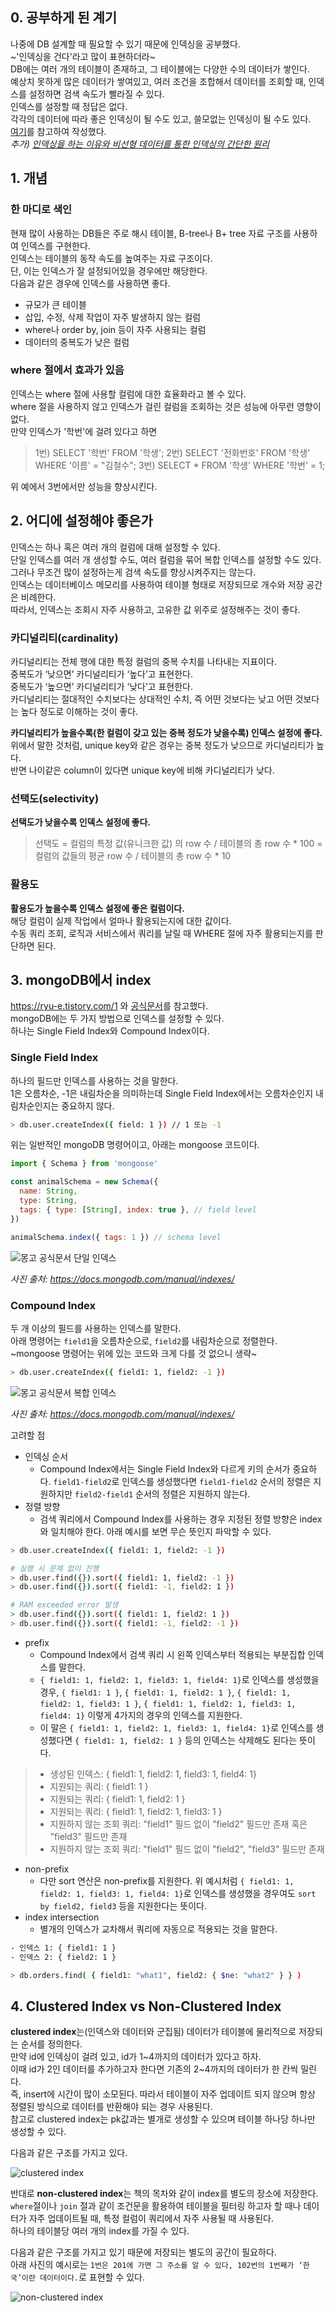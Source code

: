 ## 0. 공부하게 된 계기

나중에 DB 설계할 때 필요할 수 있기 때문에 인덱싱을 공부했다.  
~'인덱싱을 건다'라고 많이 표현하더라~  
DB에는 여러 개의 테이블이 존재하고, 그 테이블에는 다양한 수의 데이터가 쌓인다.  
예상치 못하게 많은 데이터가 쌓여있고, 여러 조건을 조합해서 데이터를 조회할 때, 인덱스를 설정하면 검색 속도가 빨라질 수 있다.  
인덱스를 설정할 때 정답은 없다.  
각각의 데이터에 따라 좋은 인덱싱이 될 수도 있고, 쓸모없는 인덱싱이 될 수도 있다.  
[여기](https://yurimkoo.github.io/db/2020/03/14/db-index.html)를 참고하여 작성했다.  
 _추가) [인덱싱을 하는 이유와 비선형 데이터를 통한 인덱싱의 간단한 원리](https://www.youtube.com/watch?v=VO9bqmJ0Ns8)_

## 1. 개념

### 한 마디로 색인

현재 많이 사용하는 DB들은 주로 해시 테이블, B-tree나 B+ tree 자료 구조를 사용하여 인덱스를 구현한다.  
인덱스는 테이블의 동작 속도를 높여주는 자료 구조이다.  
단, 이는 인덱스가 잘 설정되어있을 경우에만 해당한다.  
다음과 같은 경우에 인덱스를 사용하면 좋다.

- 규모가 큰 테이블
- 삽입, 수정, 삭제 작업이 자주 발생하지 않는 컬럼
- where나 order by, join 등이 자주 사용되는 컬럼
- 데이터의 중복도가 낮은 컬럼

### where 절에서 효과가 있음

인덱스는 where 절에 사용할 컬럼에 대한 효율화라고 볼 수 있다.  
where 절을 사용하지 않고 인덱스가 걸린 컬럼을 조회하는 것은 성능에 아무런 영향이 없다.  
만약 인덱스가 '학번'에 걸려 있다고 하면

> 1번) SELECT '학번' FROM '학생';
> 2번) SELECT '전화번호' FROM '학생' WHERE '이름' = "김철수";
> 3번) SELECT \* FROM '학생' WHERE '학번' = 1;

위 예에서 3번에서만 성능을 향상시킨다.

## 2. 어디에 설정해야 좋은가

인덱스는 하나 혹은 여러 개의 컬럼에 대해 설정할 수 있다.  
단일 인덱스를 여러 개 생성할 수도, 여러 컬럼을 묶어 복합 인덱스를 설정할 수도 있다.  
그러나 무조건 많이 설정하는게 검색 속도를 향상시켜주지는 않는다.  
인덱스는 데이터베이스 메모리를 사용하여 테이블 형태로 저장되므로 개수와 저장 공간은 비례한다.  
따라서, 인덱스는 조회시 자주 사용하고, 고유한 값 위주로 설정해주는 것이 좋다.

### 카디널리티(cardinality)

카디널리티는 전체 행에 대한 특정 컬럼의 중복 수치를 나타내는 지표이다.  
중복도가 ‘낮으면’ 카디널리티가 ‘높다’고 표현한다.  
중복도가 ‘높으면’ 카디널리티가 ‘낮다’고 표현한다.  
카디널리티는 절대적인 수치보다는 상대적인 수치, 즉 어떤 것보다는 낮고 어떤 것보다는 높다 정도로 이해하는 것이 좋다.

**카디널리티가 높을수록(한 컬럼이 갖고 있는 중복 정도가 낮을수록) 인덱스 설정에 좋다.**  
위에서 말한 것처럼, unique key와 같은 경우는 중복 정도가 낮으므로 카디널리티가 높다.  
반면 나이같은 column이 있다면 unique key에 비해 카디널리티가 낮다.

### 선택도(selectivity)

**선택도가 낮을수록 인덱스 설정에 좋다.**

> 선택도 = 컬럼의 특정 값(유니크한 값) 의 row 수 / 테이블의 총 row 수 \* 100 = 컬럼의 값들의 평균 row 수 / 테이블의 총 row 수 \* 10

### 활용도

**활용도가 높을수록 인덱스 설정에 좋은 컬럼이다.**  
해당 컬럼이 실제 작업에서 얼마나 활용되는지에 대한 값이다.  
수동 쿼리 조회, 로직과 서비스에서 쿼리를 날릴 때 WHERE 절에 자주 활용되는지를 판단하면 된다.

## 3. mongoDB에서 index

https://ryu-e.tistory.com/1 와 [공식문서](https://www.mongodb.com/docs/manual/tutorial/getting-started/)를 참고했다.  
mongoDB에는 두 가지 방법으로 인덱스를 설정할 수 있다.  
하나는 Single Field Index와 Compound Index이다.

### Single Field Index

하나의 필드만 인덱스를 사용하는 것을 말한다.  
1은 오름차순, -1은 내림차순을 의미하는데 Single Field Index에서는 오름차순인지 내림차순인지는 중요하지 않다.

```sh
> db.user.createIndex({ field: 1 }) // 1 또는 -1
```

위는 일반적인 mongoDB 명령어이고, 아래는 mongoose 코드이다.

```javascript
import { Schema } from 'mongoose'

const animalSchema = new Schema({
  name: String,
  type: String,
  tags: { type: [String], index: true }, // field level
})

animalSchema.index({ tags: 1 }) // schema level
```

![몽고 공식문서 단일 인덱스](https://user-images.githubusercontent.com/63287638/173453518-bc795649-c42b-4cd7-a03a-24a708ac24b7.png)

_사진 출처: https://docs.mongodb.com/manual/indexes/_

### Compound Index

두 개 이상의 필드를 사용하는 인덱스를 말한다.  
아래 명령어는 `field1`을 오름차순으로, `field2`를 내림차순으로 정렬한다.  
~mongoose 명령어는 위에 있는 코드와 크게 다를 것 없으니 생략~

```sh
> db.user.createIndex({ field1: 1, field2: -1 })
```

![몽고 공식문서 복합 인덱스](https://user-images.githubusercontent.com/63287638/173456140-f3fda7b6-d98e-4e81-ac7b-c7538575f432.png)

_사진 출처: https://docs.mongodb.com/manual/indexes/_

고려할 점

- 인덱싱 순서
  - Compound Index에서는 Single Field Index와 다르게 키의 순서가 중요하다. `field1-field2`로 인덱스를 생성했다면 `field1-field2` 순서의 정렬은 지원하지만 `field2-field1` 순서의 정렬은 지원하지 않는다.
- 정렬 방향
  - 검색 쿼리에서 Compound Index를 사용하는 경우 지정된 정렬 방향은 index와 일치해야 한다. 아래 예시를 보면 무슨 뜻인지 파악할 수 있다.

```sh
> db.user.createIndex({ field1: 1, field2: -1 })

# 실행 시 문제 없이 진행
> db.user.find({}).sort({ field1: 1, field2: -1 })
> db.user.find({}).sort({ field1: -1, field2: 1 })

# RAM exceeded error 발생
> db.user.find({}).sort({ field1: 1, field2: 1 })
> db.user.find({}).sort({ field1: -1, field2: -1 })
```

- prefix
  - Compound Index에서 검색 쿼리 시 왼쪽 인덱스부터 적용되는 부분집합 인덱스를 말한다.
  - `{ field1: 1, field2: 1, field3: 1, field4: 1}`로 인덱스를 생성했을 경우, `{ field1: 1 }`, `{ field1: 1, field2: 1 }`, `{ field1: 1, field2: 1, field3: 1 }`, `{ field1: 1, field2: 1, field3: 1, field4: 1}` 이렇게 4가지의 경우의 인덱스를 지원한다.
  - 이 말은 `{ field1: 1, field2: 1, field3: 1, field4: 1}`로 인덱스를 생성했다면 `{ field1: 1, field2: 1 }` 등의 인덱스는 삭제해도 된다는 뜻이다.

> - 생성된 인덱스: { field1: 1, field2: 1, field3: 1, field4: 1}
> - 지원되는 쿼리: { field1: 1 }
> - 지원되는 쿼리: { field1: 1, field2: 1 }
> - 지원되는 쿼리: { field1: 1, field2: 1, field3: 1 }
> - 지원하지 않는 조회 쿼리: "field1" 필드 없이 "field2" 필드만 존재 혹은 "field3" 필드만 존재
> - 지원하지 않는 조회 쿼리: "field1" 필드 없이 "field2", "field3" 필드만 존재

- non-prefix
  - 다만 sort 연산은 non-prefix를 지원한다. 위 예시처럼 `{ field1: 1, field2: 1, field3: 1, field4: 1}`로 인덱스를 생성했을 경우여도 `sort by field2, field3` 등을 지원한다는 뜻이다.
- index intersection
  - 별개의 인덱스가 교차해서 쿼리에 자동으로 적용되는 것을 말한다.

```sh
- 인덱스 1: { field1: 1 }
- 인덱스 2: { field2: 1 }

> db.orders.find( { field1: "what1", field2: { $ne: "what2" } } )
```

## 4. Clustered Index vs Non-Clustered Index

**clustered index**는(인덱스와 데이터와 군집됨) 데이터가 테이블에 물리적으로 저장되는 순서를 정의한다.  
만약 id에 인덱싱이 걸려 있고, id가 1~4까지의 데이터가 있다고 하자.  
이때 id가 2인 데이터를 추가하고자 한다면 기존의 2~4까지의 데이터가 한 칸씩 밀린다.  
즉, insert에 시간이 많이 소모된다.
따라서 테이블이 자주 업데이트 되지 않으며 항상 정렬된 방식으로 데이터를 반환해야 되는 경우 사용된다.  
참고로 clustered index는 pk값과는 별개로 생성할 수 있으며 테이블 하나당 하나만 생성할 수 있다.

다음과 같은 구조를 가지고 있다.

![clustered index](https://user-images.githubusercontent.com/63287638/185512418-f3a7791c-0c54-4887-9e36-832b54f858e2.png)

반대로 **non-clustered index**는 책의 목차와 같이 index를 별도의 장소에 저장한다.  
`where`절이나 `join` 절과 같이 조건문을 활용하여 테이블을 필터링 하고자 할 때나 데이터가 자주 업데이트될 때, 특정 컬럼이 쿼리에서 자주 사용될 때 사용된다.  
하나의 테이블당 여러 개의 index를 가질 수 있다.

다음과 같은 구조를 가지고 있기 때문에 저장되는 별도의 공간이 필요하다.  
아래 사진의 예시로는 `1번은 201에 가면 그 주소를 알 수 있다, 102번의 1번째가 ‘한국’이란 데이터이다.`로 표현할 수 있다.

![non-clustered index](https://user-images.githubusercontent.com/63287638/185512414-f79df8ec-ef99-4193-8f7e-e2bb9d28c7d1.png)
